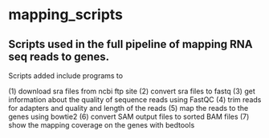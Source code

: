 # mapping_scripts

## Scripts used in the full pipeline of mapping RNA seq reads to genes.

Scripts added include programs to 

(1) download sra files from ncbi ftp site 
(2) convert sra files to fastq 
(3) get information about the quality of sequence reads using FastQC 
(4) trim reads for adapters and quality and length of the reads 
(5) map the reads to the genes using bowtie2
(6) convert SAM output files to sorted BAM files
(7) show the mapping coverage on the genes with bedtools
